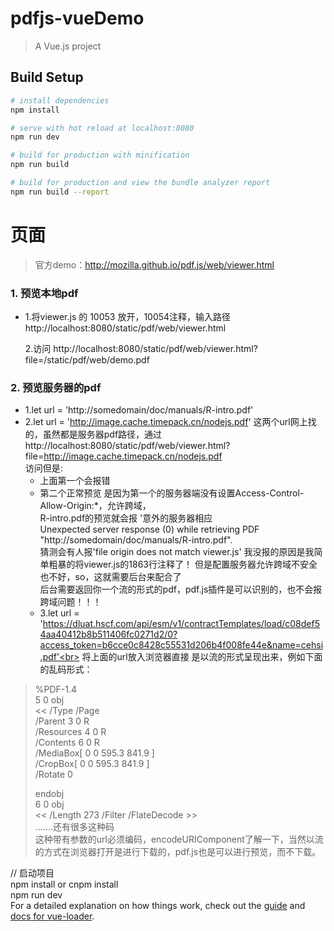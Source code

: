 # pdfjs-vueDemo

> A Vue.js project

## Build Setup

``` bash
# install dependencies
npm install

# serve with hot reload at localhost:8080
npm run dev

# build for production with minification
npm run build

# build for production and view the bundle analyzer report
npm run build --report
```
# 页面
> 官方demo：http://mozilla.github.io/pdf.js/web/viewer.html<br>
### 1. 预览本地pdf
- 1.将viewer.js 的 10053 放开，10054注释，输入路径 http://localhost:8080/static/pdf/web/viewer.html

  2.访问  http://localhost:8080/static/pdf/web/viewer.html?file=/static/pdf/web/demo.pdf
### 2. 预览服务器的pdf
- 1.let url = 'http://somedomain/doc/manuals/R-intro.pdf'
- 2.let url = 'http://image.cache.timepack.cn/nodejs.pdf'
 这两个url网上找的，虽然都是服务器pdf路径，通过<br>
  http://localhost:8080/static/pdf/web/viewer.html?file=http://image.cache.timepack.cn/nodejs.pdf<br>
 访问但是:
  - 上面第一个会报错
  - 第二个正常预览
是因为第一个的服务器端没有设置Access-Control-Allow-Origin:*，允许跨域，<br>
R-intro.pdf的预览就会报 '意外的服务器相应<br>
Unexpected server response (0) while retrieving PDF "http://somedomain/doc/manuals/R-intro.pdf". <br>
猜测会有人报'file origin does not match viewer.js' 我没报的原因是我简单粗暴的将viewer.js的1863行注释了！
但是配置服务器允许跨域不安全也不好，so，这就需要后台来配合了<br>
后台需要返回你一个流的形式的pdf，pdf.js插件是可以识别的，也不会报跨域问题！！！ <br>
  - 3.let url = 'https://dluat.hscf.com/api/esm/v1/contractTemplates/load/c08def54aa40412b8b511406fc0271d2/0?access_token=b6cce0c8428c55531d206b4f008fe44e&name=cehsi.pdf'<br>
将上面的url放入浏览器直接 是以流的形式呈现出来，例如下面的乱码形式：<br>

>%PDF-1.4<br>
>5 0 obj<br>
><<
>/Type /Page<br>
>/Parent 3 0 R<br>
>/Resources 4 0 R<br>
>/Contents 6 0 R<br>
>/MediaBox[ 0 0 595.3 841.9 ]<br>
>/CropBox[ 0 0 595.3 841.9 ]<br>
>/Rotate 0<br>
>>>
>endobj<br>
>6 0 obj<br>
><< /Length 273 /Filter /FlateDecode >><br>
.......还有很多这种码<br>
这种带有参数的url必须编码，encodeURIComponent了解一下，当然以流的方式在浏览器打开是进行下载的，pdf.js也是可以进行预览，而不下载。<br>

// 启动项目<br>
npm install or cnpm install<br>
npm run dev<br>
For a detailed explanation on how things work, check out the [guide](http://vuejs-templates.github.io/webpack/) and [docs for vue-loader](http://vuejs.github.io/vue-loader).
